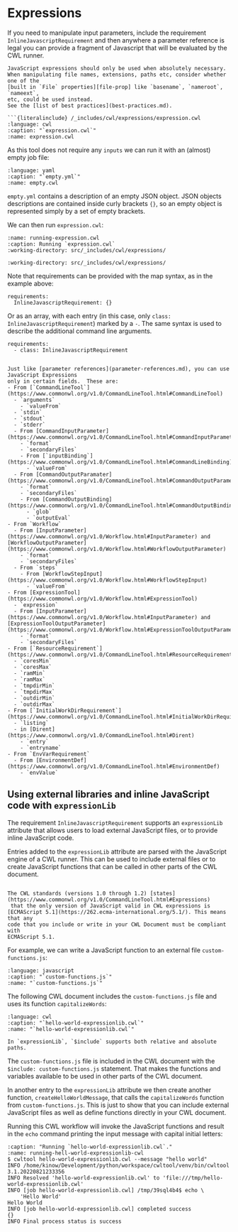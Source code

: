 # Expressions

If you need to manipulate input parameters, include the requirement
`InlineJavascriptRequirement` and then anywhere a parameter reference is
legal you can provide a fragment of Javascript that will be evaluated by
the CWL runner.

```{important}
JavaScript expressions should only be used when absolutely necessary.
When manipulating file names, extensions, paths etc, consider whether one of the
[built in `File` properties][file-prop] like `basename`, `nameroot`, `nameext`,
etc, could be used instead.
See the [list of best practices](best-practices.md).

```{literalinclude} /_includes/cwl/expressions/expression.cwl
:language: cwl
:caption: "`expression.cwl`"
:name: expression.cwl
```

As this tool does not require any `inputs` we can run it with an (almost) empty
job file:

```{literalinclude} /_includes/cwl/expressions/empty.yml
:language: yaml
:caption: "`empty.yml`"
:name: empty.cwl
```

`empty.yml` contains a description of an empty JSON object. JSON objects
descriptions are contained inside curly brackets `{}`, so an empty object is
represented simply by a set of empty brackets.

We can then run `expression.cwl`:

```{runcmd} cwltool expression.cwl empty.yml
:name: running-expression.cwl
:caption: Running `expression.cwl`
:working-directory: src/_includes/cwl/expressions/
```

```{runcmd} cat output.txt
:working-directory: src/_includes/cwl/expressions/
```

Note that requirements can be provided with the map syntax, as in the example above:

```cwl
requirements:
  InlineJavascriptRequirement: {}
```

Or as an array, with each entry (in this case, only `class: InlineJavascriptRequirement`) marked by a `-`.
The same syntax is used to describe the additional command line arguments.

```cwl
requirements:
  - class: InlineJavascriptRequirement
```

```{admonition} Where are JavaScript expressions allowed?

Just like [parameter references](parameter-references.md), you can use JavaScript Expressions
only in certain fields.  These are:
- From [`CommandLineTool`](https://www.commonwl.org/v1.0/CommandLineTool.html#CommandLineTool)
  - `arguments`
    - `valueFrom`
  - `stdin`
  - `stdout`
  - `stderr`
  - From [CommandInputParameter](https://www.commonwl.org/v1.0/CommandLineTool.html#CommandInputParameter)
    - `format`
    - `secondaryFiles`
    - From [`inputBinding`](https://www.commonwl.org/v1.0/CommandLineTool.html#CommandLineBinding)
      - `valueFrom`
  - From [CommandOutputParamater](https://www.commonwl.org/v1.0/CommandLineTool.html#CommandOutputParameter)
    - `format`
    - `secondaryFiles`
    - From [CommandOutputBinding](https://www.commonwl.org/v1.0/CommandLineTool.html#CommandOutputBinding)
      - `glob`
      - `outputEval`
- From `Workflow`
  - From [InputParameter](https://www.commonwl.org/v1.0/Workflow.html#InputParameter) and [WorkflowOutputParameter](https://www.commonwl.org/v1.0/Workflow.html#WorkflowOutputParameter)
    - `format`
    - `secondaryFiles`
  - From `steps`
    - From [WorkflowStepInput](https://www.commonwl.org/v1.0/Workflow.html#WorkflowStepInput)
      - `valueFrom`
- From [ExpressionTool](https://www.commonwl.org/v1.0/Workflow.html#ExpressionTool)
  - `expression`
  - From [InputParameter](https://www.commonwl.org/v1.0/Workflow.html#InputParameter) and [ExpressionToolOutputParameter](https://www.commonwl.org/v1.0/Workflow.html#ExpressionToolOutputParameter)
    - `format`
    - `secondaryFiles`
- From [`ResourceRequirement`](https://www.commonwl.org/v1.0/CommandLineTool.html#ResourceRequirement)
  - `coresMin`
  - `coresMax`
  - `ramMin`
  - `ramMax`
  - `tmpdirMin`
  - `tmpdirMax`
  - `outdirMin`
  - `outdirMax`
- From [`InitialWorkDirRequirement`](https://www.commonwl.org/v1.0/CommandLineTool.html#InitialWorkDirRequirement)
  - `listing`
  - in [Dirent](https://www.commonwl.org/v1.0/CommandLineTool.html#Dirent)
    - `entry`
    - `entryname`
- From `EnvVarRequirement`
  - From [EnvironmentDef](https://www.commonwl.org/v1.0/CommandLineTool.html#EnvironmentDef)
    - `envValue`
```

[file-prop]: https://www.commonwl.org/v1.0/CommandLineTool.html#File

## Using external libraries and inline JavaScript code with `expressionLib`

The requirement `InlineJavascriptRequirement` supports an `expressionLib` attribute
that allows users to load external JavaScript files, or to provide inline JavaScript
code.

Entries added to the `expressionLib` attribute are parsed with the JavaScript engine
of a CWL runner. This can be used to include external files or to create JavaScript
functions that can be called in other parts of the CWL document.

```{note}

The CWL standards (versions 1.0 through 1.2) [states](https://www.commonwl.org/v1.0/CommandLineTool.html#Expressions)
 that the only version of JavaScript valid in CWL expressions is
[ECMAScript 5.1](https://262.ecma-international.org/5.1/). This means that any
code that you include or write in your CWL Document must be compliant with
ECMAScript 5.1.
```

For example, we can write a JavaScript function to an external file `custom-functions.js`:

```{literalinclude} /_includes/cwl/custom-functions.js
:language: javascript
:caption: "`custom-functions.js`"
:name: "`custom-functions.js`"
```

The following CWL document includes the `custom-functions.js` file and uses its function
`capitalizeWords`:

```{literalinclude} /_includes/cwl/hello-world-expressionlib.cwl
:language: cwl
:caption: "`hello-world-expressionlib.cwl`"
:name: "`hello-world-expressionlib.cwl`"
```

```{note}
In `expressionLib`, `$include` supports both relative and absolute paths.
```

The `custom-functions.js` file is included in the CWL document with the `$include: custom-functions.js`
statement. That makes the functions and variables available to be used in other parts of
the CWL document.

In another entry to the `expressionLib` attribute we then create another function,
`createHelloWorldMessage`, that calls the `capitalizeWords` function from `custom-functions.js`.
This is just to show that you can include external JavaScript files as well as define
functions directly in your CWL document.

Running this CWL workflow will invoke the JavaScript functions and result in
the `echo` command printing the input message with capital initial letters:

```{code-block} console
:caption: "Running `hello-world-expressionlib.cwl`."
:name: running-hell-world-expressionlib-cwl
$ cwltool hello-world-expressionlib.cwl --message "hello world"
INFO /home/kinow/Development/python/workspace/cwltool/venv/bin/cwltool 3.1.20220821233356
INFO Resolved 'hello-world-expressionlib.cwl' to 'file:///tmp/hello-world-expressionlib.cwl'
INFO [job hello-world-expressionlib.cwl] /tmp/39sql4b4$ echo \
    'Hello World'
Hello World
INFO [job hello-world-expressionlib.cwl] completed success
{}
INFO Final process status is success
```
